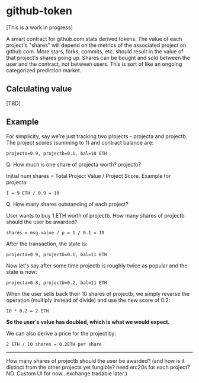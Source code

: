 # github-token
[This is a work in progress]

A smart contract for github.com stats derived tokens.  The value of each project's "shares" will depend on the metrics of the associated project on github.com.  More stars, forks, 
commits, etc. should result in the value of that project's shares going up.  Shares can be bought and sold between the user and the contract, not between users.  This is sort of 
like an ongoing categorized prediction market.

## Calculating value
[TBD]
## Example

For simplicity, say we're just tracking two projects - projecta and projectb.  The project scores (summing to 1) and contract balance are:

`projecta=0.9, projectb=0.1, bal=10 ETH`

Q: How much is one share of projecta worth?  projectb?

Initial num shares = Total Project Value / Project Score.  Example for projecta:

`I = 9 ETH / 0.9 = 10`

Q: How many shares outstanding of each project?  

User wants to buy 1 ETH worth of projectb.  How many shares of projectb should the user be awarded?

`shares = msg.value / p = 1 / 0.1 = 10`

After the transaction, the state is:  

`projecta=0.9, projectb=0.1, bal=11 ETH`

Now let's say after some time projectb is roughly twice as popular and the state is now: 

`projecta=0.8, projectb=0.2, bal=11 ETH`

When the user sells back their 10 shares of projectb, we simply reverse the operation (multiply instead of divide) and use the new score of 0.2:

`10 * 0.2 = 2 ETH`

**So the user's value has doubled, which is what we would expect.**

We can also derive a price for the project by:

`2 ETH / 10 shares = 0.2ETH per share`

---
How many shares of projectb should the user be awarded?  (and how is it distinct from the other projects yet fungible?  need erc20s for each project?  NO.  Custom UI for now.. exchange tradable later.)

